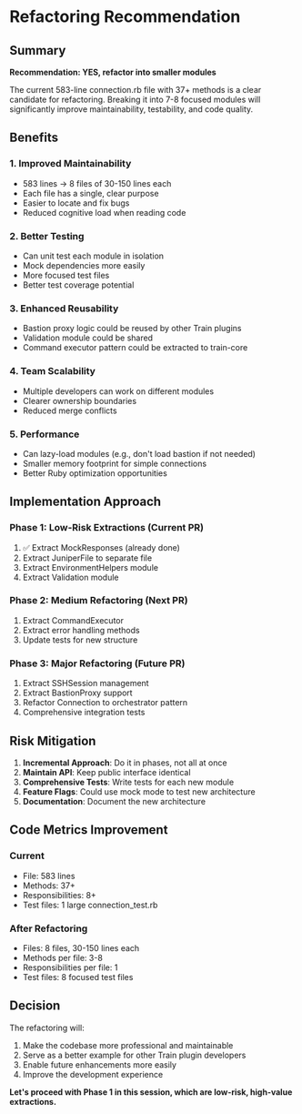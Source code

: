 # Refactoring Recommendation

## Summary
**Recommendation: YES, refactor into smaller modules**

The current 583-line connection.rb file with 37+ methods is a clear candidate for refactoring. Breaking it into 7-8 focused modules will significantly improve maintainability, testability, and code quality.

## Benefits

### 1. **Improved Maintainability**
- 583 lines → 8 files of 30-150 lines each
- Each file has a single, clear purpose
- Easier to locate and fix bugs
- Reduced cognitive load when reading code

### 2. **Better Testing**
- Can unit test each module in isolation
- Mock dependencies more easily
- More focused test files
- Better test coverage potential

### 3. **Enhanced Reusability**
- Bastion proxy logic could be reused by other Train plugins
- Validation module could be shared
- Command executor pattern could be extracted to train-core

### 4. **Team Scalability**
- Multiple developers can work on different modules
- Clearer ownership boundaries
- Reduced merge conflicts

### 5. **Performance**
- Can lazy-load modules (e.g., don't load bastion if not needed)
- Smaller memory footprint for simple connections
- Better Ruby optimization opportunities

## Implementation Approach

### Phase 1: Low-Risk Extractions (Current PR)
1. ✅ Extract MockResponses (already done)
2. Extract JuniperFile to separate file
3. Extract EnvironmentHelpers module
4. Extract Validation module

### Phase 2: Medium Refactoring (Next PR)
1. Extract CommandExecutor
2. Extract error handling methods
3. Update tests for new structure

### Phase 3: Major Refactoring (Future PR)
1. Extract SSHSession management
2. Extract BastionProxy support
3. Refactor Connection to orchestrator pattern
4. Comprehensive integration tests

## Risk Mitigation

1. **Incremental Approach**: Do it in phases, not all at once
2. **Maintain API**: Keep public interface identical
3. **Comprehensive Tests**: Write tests for each new module
4. **Feature Flags**: Could use mock mode to test new architecture
5. **Documentation**: Document the new architecture

## Code Metrics Improvement

### Current
- File: 583 lines
- Methods: 37+
- Responsibilities: 8+
- Test files: 1 large connection_test.rb

### After Refactoring
- Files: 8 files, 30-150 lines each
- Methods per file: 3-8
- Responsibilities per file: 1
- Test files: 8 focused test files

## Decision

The refactoring will:
1. Make the codebase more professional and maintainable
2. Serve as a better example for other Train plugin developers
3. Enable future enhancements more easily
4. Improve the development experience

**Let's proceed with Phase 1 in this session, which are low-risk, high-value extractions.**